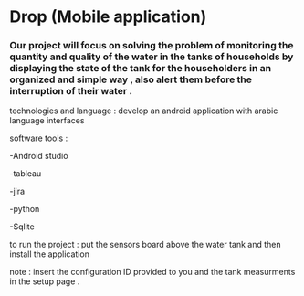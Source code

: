 # Drop  (Mobile application) 

### Our project will focus on solving the problem of monitoring the quantity and quality of the water in the tanks of households by displaying the state of the tank for the householders in an organized and simple way , also alert them before the interruption of their water .





technologies and language : develop an android application with arabic language interfaces 








software tools :

-Android studio 

-tableau 

-jira 

-python 

-Sqlite 





to run the project : put the sensors board above the water tank and then install the application 


note : insert the configuration ID provided to you and the tank measurments in the setup page . 
